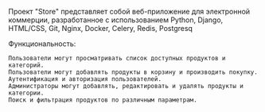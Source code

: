 Проект "Store" представляет собой веб-приложение для электронной коммерции, разработанное с использованием Python, Django, HTML/CSS, Git, Nginx, Docker,
Celery, Redis, Postgresq

Функциональность:

    Пользователи могут просматривать список доступных продуктов и категорий.
    Пользователи могут добавлять продукты в корзину и производить покупку.
    Аутентификация и авторизация пользователей.
    Администраторы могут добавлять, редактировать и удалять продукты и категории.
    Поиск и фильтрация продуктов по различным параметрам.
